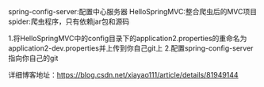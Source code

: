 spring-config-server:配置中心服务器
HelloSpringMVC:整合爬虫后的MVC项目
spider:爬虫程序，只有依赖jar包和源码

1.将HelloSpringMVC中的config目录下的application2.properties的重命名为application2-dev.properties并上传到你自己git上
2.配置spring-config-server指向你自己的git

详细博客地址：https://blog.csdn.net/xiayao111/article/details/81949144
